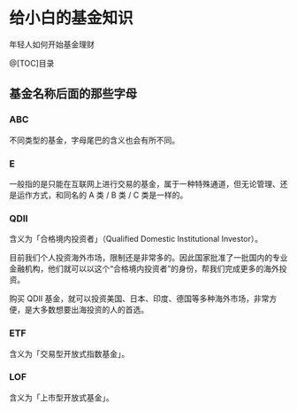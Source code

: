 # 给小白的基金知识
年轻人如何开始基金理财

@[TOC]目录

## 基金名称后面的那些字母

### ABC
不同类型的基金，字母尾巴的含义也会有所不同。

### E
一般指的是只能在互联网上进行交易的基金，属于一种特殊通道，但无论管理、还是运作方式，和同名的 A 类 / B 类 / C 类是一样的。

### QDII
含义为「合格境内投资者」（Qualified Domestic Institutional Investor）。

目前我们个人投资海外市场，限制还是非常多的。因此国家批准了一批国内的专业金融机构，他们就可以以这个“合格境内投资者”的身份，帮我们完成更多的海外投资。

购买 QDII 基金，就可以投资美国、日本、印度、德国等多种海外市场，非常方便，是大多数想要出海投资的人的首选。

### ETF
含义为「交易型开放式指数基金」。

### LOF
含义为「上市型开放式基金」。
